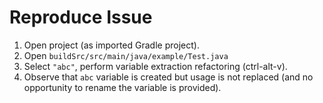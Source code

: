 
# Reproduce Issue

1. Open project (as imported Gradle project).
1. Open `buildSrc/src/main/java/example/Test.java`
1. Select `"abc"`, perform variable extraction refactoring (ctrl-alt-v).
1. Observe that `abc` variable is created but usage is not replaced (and no opportunity to rename the variable is provided).
